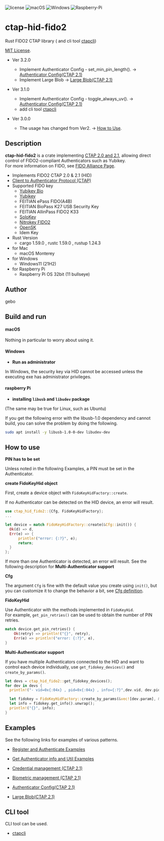 ![license](https://img.shields.io/github/license/gebogebogebo/ctap-hid-fido2)
![macOS](https://img.shields.io/badge/macOS-Supported-orange)
![Windows](https://img.shields.io/badge/Windows-Supported-orange)
![Raspberry-Pi](https://img.shields.io/badge/Raspberry_Pi-Supported-orange)



# ctap-hid-fido2
Rust FIDO2 CTAP library ( and cli tool [ctapcli](README_ctapcli.md))

[MIT License](https://github.com/gebogebogebo/ctap-hid-fido2/blob/master/LICENSE).



- Ver 3.2.0
  - Implement Authenticator Config - set_min_pin_length(). -> [Authenticator Config(CTAP 2.1)](README_Authenticator_Config.md)
  - Implement Large Blob -> [Large Blob(CTAP 2.1)](README_Large_Blob.md)

- Ver 3.1.0
  - Implement Authenticator Config - toggle_always_uv(). -> [Authenticator Config(CTAP 2.1)](README_Authenticator_Config.md)
  - add cli tool [ctapcli](README_ctapcli.md)

- Ver 3.0.0
  - The usage has changed from Ver2. -> [How to Use](#how-to-use).




## Description
**ctap-hid-fido2** is a crate implementing [CTAP 2.0 and 2.1](https://fidoalliance.org/specs/fido-v2.1-ps-20210615/fido-client-to-authenticator-protocol-v2.1-ps-20210615.html), allowing direct control of FIDO2-compliant Authenticators such as Yubikey.<br>For more information on FIDO, see [FIDO Alliance Page](https://fidoalliance.org/).



- Implements FIDO2 CTAP 2.0 & 2.1 (HID)
- [Client to Authenticator Protocol (CTAP)](https://fidoalliance.org/specs/fido-v2.1-ps-20210615/fido-client-to-authenticator-protocol-v2.1-ps-20210615.html)
- Supported FIDO key
  - [Yubikey Bio](https://www.yubico.com/products/yubikey-bio-series/)
  - [Yubikey](https://www.yubico.com/products/)
  - FEITIAN ePass FIDO(A4B)
  - FEITIAN BioPass K27 USB Security Key
  - FEITIAN AllinPass FIDO2 K33
  - [SoloKey](https://github.com/solokeys/solo)
  - [Nitrokey FIDO2](https://www.nitrokey.com/)
  - [OpenSK](https://github.com/google/OpenSK)
  - Idem Key
- Rust Version
  - cargo 1.59.0 , rustc 1.59.0 , rustup 1.24.3
- for Mac
  - macOS Monterey
- for Windows
  - Windows11 (21H2)
- for Raspberry Pi
  - Raspberry Pi OS 32bit (11 bullseye)



## Author
gebo




## Build and run

#### macOS

Nothing in particular to worry about using it.



#### Windows

- **Run as administrator**

In Windows, the security key via HID cannot be accessed unless the executing exe has administrator privileges.



#### raspberry Pi

- **installing `libusb` and `libudev` package**

(The same may be true for Linux, such as Ubuntu)

If you get the following error with the libusb-1.0 dependency and cannot build, you can solve the problem by doing the following.

```sh
sudo apt install -y libusb-1.0-0-dev libudev-dev
```



## How to use

**PIN has to be set**

Unless noted in the following Examples, a PIN must be set in the Authenticator.



**create FidoKeyHid object**

First, create a device object with `FidoKeyHidFactory::create`.

If no Authenticator can be detected on the HID device, an error will result.

```rust
use ctap_hid_fido2::{Cfg, FidoKeyHidFactory};
...

let device = match FidoKeyHidFactory::create(&Cfg::init()) {
  Ok(d) => d,
  Err(e) => {
      println!("error: {:?}", e);
      return;
  }
};
```

If more than one Authenticator is detected, an error will result. See the following description for **Multi-Authenticator support**



**Cfg**

The argument `Cfg` is fine with the default value you create using `init()`, but you can customize it to change the behavior a bit, see [Cfg definition](https://github.com/gebogebogebo/ctap-hid-fido2/blob/24df395e4ce1c3bcacdba69c63fc3a8ff5510d2c/src/lib.rs#L39-L55).



**FidoKeyHid**

Use Authenticator with the methods implemented in `FidoKeyHid`.<br>For example, `get_pin_retries()` can be used to obtain the number of PIN retries.

```rust
match device.get_pin_retries() {
    Ok(retry) => println!("{}", retry),
    Err(e) => println!("error: {:?}", e),
}
```



**Multi-Authenticator support**

If you have multiple Authenticators connected to the HID and want to control each device individually, use `get_fidokey_devices()` and `create_by_params()`.

```rust
let devs = ctap_hid_fido2::get_fidokey_devices();
for dev in devs {
  println!("- vid=0x{:04x} , pid=0x{:04x} , info={:?}",dev.vid, dev.pid, dev.info);

  let fidokey = FidoKeyHidFactory::create_by_params(&vec![dev.param], &Cfg::init()).unwrap();
  let info = fidokey.get_info().unwrap();
  println!("{}", info);
}
```



## Examples

See the following links for examples of various patterns.

- [Register and Authenticate Examples](README_Register_and_Authenticate.md)

- [Get Authenticator info and Util Examples](README_Get_Info.md)
- [Credential management (CTAP 2.1)](README_Credential_management.md)
- [Biometric management (CTAP 2.1)](README_Biometric_management.md)
- [Authenticator Config(CTAP 2.1)](README_Authenticator_Config.md)
- [Large Blob(CTAP 2.1)](README_Large_Blob.md)



## CLI tool

CLI tool can be used.

- [ctapcli](README_ctapcli.md)
